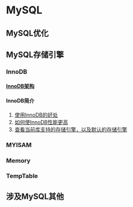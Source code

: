 # MySQL

## MySQL优化

## MySQL存储引擎

### InnoDB

#### [InnoDB架构](https://github.com/asdbex1078/MySQL/blob/master/mysql-storage-engines/innodb/InnoDB%E6%9E%B6%E6%9E%84.md)

#### InnoDB简介

1. [使用InnoDB的好处](https://github.com/asdbex1078/MySQL/blob/master/mysql-storage-engines/innodb/InnoDB%E7%AE%80%E4%BB%8B.md)
2. [如何使InnoDB性能更高](https://github.com/asdbex1078/MySQL/blob/master/mysql-storage-engines/innodb/InnoDB%E7%AE%80%E4%BB%8B.md)
3. [查看当前库支持的存储引擎，以及默认的存储引擎](https://github.com/asdbex1078/MySQL/blob/master/mysql-storage-engines/innodb/InnoDB%E7%AE%80%E4%BB%8B.md)

### MYISAM

### Memory

### TempTable

## 涉及MySQL其他

